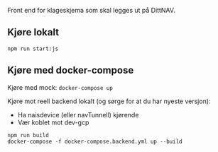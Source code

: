 Front end for klageskjema som skal legges ut på DittNAV.

## Kjøre lokalt
`npm run start:js`

## Kjøre med docker-compose
Kjøre med mock:
`docker-compose up`

Kjøre mot reell backend lokalt (og sørge for at du har nyeste versjon): 
 * Ha naisdevice (eller navTunnell) kjørende
 * Vær koblet mot dev-gcp
```
npm run build
docker-compose -f docker-compose.backend.yml up --build
```
